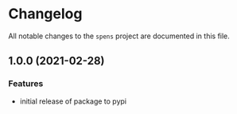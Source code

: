 # Changelog

All notable changes to the `spens` project are documented in this file.

## 1.0.0 (2021-02-28)

### Features
- initial release of package to pypi
